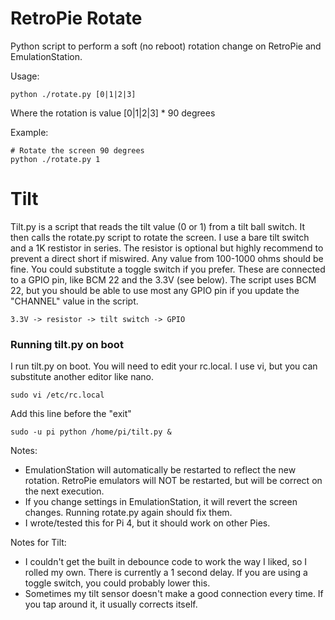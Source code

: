 # RetroPie Rotate
Python script to perform a soft (no reboot) rotation change on RetroPie and EmulationStation.

Usage:
```
python ./rotate.py [0|1|2|3]
```
Where the rotation is value [0|1|2|3] * 90 degrees

Example:
```
# Rotate the screen 90 degrees
python ./rotate.py 1
```

# Tilt
Tilt.py is a script that reads the tilt value (0 or 1) from a tilt ball switch.  It then calls the rotate.py script to rotate the screen.  I use a bare tilt switch and a 1K restistor in series.  The resistor is optional but highly recommend to prevent a direct short if miswired.  Any value from 100-1000 ohms should be fine.  You could substitute a toggle switch if you prefer.  These are connected to a GPIO pin, like BCM 22 and the 3.3V (see below).  The script uses BCM 22, but you should be able to use most any GPIO pin if you update the "CHANNEL" value in the script.
```
3.3V -> resistor -> tilt switch -> GPIO
```
### Running tilt.py on boot
I run tilt.py on boot.  You will need to edit your rc.local.  I use vi, but you can substitute another editor like nano.
```
sudo vi /etc/rc.local
```
Add this line before the "exit"
```
sudo -u pi python /home/pi/tilt.py &
```

Notes:
- EmulationStation will automatically be restarted to reflect the new rotation.  RetroPie emulators will NOT be restarted, but will be correct on the next execution.
- If you change settings in EmulationStation, it will revert the screen changes.  Running rotate.py again should fix them.
- I wrote/tested this for Pi 4, but it should work on other Pies.

Notes for Tilt:
- I couldn't get the built in debounce code to work the way I liked, so I rolled my own.  There is currently a 1 second delay.  If you are using a toggle switch, you could probably lower this.
- Sometimes my tilt sensor doesn't make a good connection every time.  If you tap around it, it usually corrects itself.
